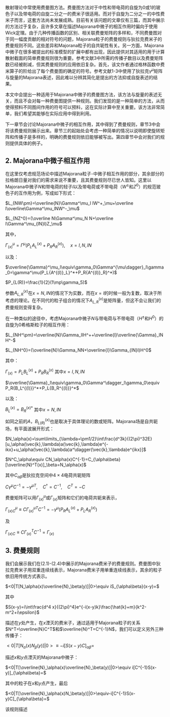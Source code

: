 散射理论中常使用费曼图方法。费曼图方法对于中性和带电荷的自旋为0或1的玻色子以及带电荷的自旋二分之一的费米子很适用。而对于自旋为二分之一的中性费米子而言，这套方法尚未发展成熟。目前有关该问题的文章仅有三篇，而其中展示的方法过于复杂，且许多文章在描述Majorana中微子的相互作用时偏向于使用Wick定理。由于几种传播函数的区别、相关联费曼矩阵的多样和，不同费曼图对于同一幅度贡献的相对符号的问题，Majorana粒子的费曼规则与狄拉克费米子的费曼规则不同。这些差异和Majorana粒子的自共轭性有关。另一方面，Majorana中微子在很多被提出的标准模型的扩展中都有出现，因此提供对其适用的用于计算散射截面的简单费曼规则很为重要。参考文献3中所需的传播子数目以及费曼矩阵数已经被削减，但其费曼规则的应用依旧复杂。首先，该文作者通过格林函数中费米算子的阶给出了每个费曼图的确定的符号。参考文献1-3中使用了狄拉克$\gamma^\mu$矩阵与旋量的Majorana表述，因此难以分辨其简化是提出的方法抑或自旋表述的结果。

本文中会提出一种适用于Majorana中微子的费曼图方法，该方法与旋量的表述无关，而且不会对每一种费曼图提供一种规则。我们发现的是一种简单的方法，从而使得预料不同图间作用的符号可以预料，这在实际计算中至关重要。该方法非常简单，我们希望其能够在实际应用中得到利用。

下一章节会讨论Majorana中微子的相互作用，其中得到了费曼规则，章节3中会将该费曼规则展示出来。章节三的起始处会考虑一种简单的情况以说明即使旋转矩阵和传播子是多样的，明确的费曼规则依旧能够被写出。第四章节中会对我们的规则提供具体的例子。

## 2. Majorana中微子相互作用

在这里仅考虑规范场论中描述Majorana粒子-中微子相互作用的部分，其余部分的拉格朗日量对我们的需求来说不重要，且其费曼规则尽已世人皆知。这里以Majorana中微子$N$和带电荷的轻子$l$以及带电荷或不带电荷（$W^\pm$和$Z^0$）的规范玻色子的互作用为例，写成如下形式：

$L_{NW\pm}=\overline{N}\Gamma^\mu_l lW^+_\mu+\overline l\overline\Gamma^\mu_lNW^-_\mu$

$L_{NZ^0}=(\overline N\Gamma^\mu_N N+\overline l\Gamma^\mu_{lN}l)Z_\mu$

其中，

$\Gamma^\mu_{(x)}=\Gamma^\mu(P_LA_L^{(x)}+P_RA_R^{(x)}),\quad x=l,N,lN$

以及：

$\overline{\Gamma}^\mu_l\equiv\gamma_0\Gamma^{\mu\dagger}_l\gamma_0=\gamma^\mu(P_L{A^{(l)}_L}^*+P_R{A^{(l)}_R}^*)$

$P_{L(R)}=\frac{1}{2}(1\mp\gamma_5)$

参数$A^{(x)}_{L,R}$在$x=N,lN$的情况下为实数，而在$x=l$的时候一般为复数，取决于所考虑的理论。在不同代的粒子组合的情况下$A^{(x)}_{L,R}$是矩阵量，但这不会让我们的费曼规则变得复杂。

在一种类似的途径中，考虑Majorana中微子$N$与带电荷与不带电荷（$H^\pm$和$H^0$）的自旋为0希格斯粒子的相互作用：

$L_{NH^\pm}=\overline{N}\Gamma_llH^++\overline{l}\overline{\Gamma}_lNH^-$

$L_{NH^0}=(\overline{N}\Gamma_NN+\overline{l}\Gamma_{lN}l)H^0$

其中：

$\Gamma_{(x)}=P_LB_L^{(x)}+P_RB_R^{(x)}$		其中$x=l,N,lN$

$\overline{\Gamma}_l\equiv\gamma_0\Gamma^\dagger_l\gamma_0\equiv P_R{B_L^{(l)}}^*+P_L{B_R^{(l)}}^*$

以及：

$B_L^{(x)}={B_R^{(x)}}^*$	其中$x=N,lN$

如同之前的$A$，$B^{(x)}_{L(R)}$也是取决于具体理论的数或矩阵。Majorana场是自共轭场，有平面波展开形式：

$N_\alpha(x)=\sum\limits_{\lambda=\pm1/2}\int\frac{d^3k}{(2\pi)^32E}[u_\alpha(\vec{k},\lambda)a(\vec{k},\lambda)e^{-ikx}+u_\alpha(\vec{k},\lambda)a^\dagger(\vec{k},\lambda)e^{ikx}]$

$N^C_\alpha\equiv  CN_\alpha(x)C^{-1}=C_{\alpha\beta}[\overline{N}^T(x)]_\beta=N_\alpha(x)$

其中$C_{\alpha\beta}$是狄拉克空间中$4\times 4$电荷共轭矩阵

$C\gamma^\mu C^{-1}=-{\gamma^\mu}^T,\quad C^\dagger=C^{-1},\quad C^T=-C$

费曼矩阵可以用$\Gamma^\mu_{(x)}$或$\Gamma_{(x)}$矩阵和它们的电荷共轭来表示，

$\Gamma^\mu_{(x)C}\equiv C{\Gamma^\mu_{(x)}}^TC^{-1}=-\gamma^\mu(P_RA_L^{(x)}+P_LA_R^{(x)})$

及

$\Gamma_{(x)C}\equiv C\Gamma^T_{(x)}C^{-1}=\Gamma_{(x)}$

## 3. 费曼规则

我们会展示我们在(2.1)-(2.4)中展示的Majorana费米子的费曼规则。费曼图中狄拉克费米子用双重连续线表示，Majorana费米子用单重连续线表示，其余的粒子依旧用传统方式表示。

$<0|T[N_\alpha(x)\overline{N}_\beta(y)]|0>\equiv iS_{\alpha\beta}(x-y)=$

其中

$S(x-y)=i\int\frac{d^4 x}{(2\pi)^4}e^{-i(x-y)k}\frac{\hat{k}+m}{k^2-m^2+i\epsilon}$

描述在$y$处产生，在$x$湮灭的费米子，通过适用于Majorana粒子的关系$N^T=\overline{N}C^T$和$\overline{N}^T=C^{-1}N$，我们可以定义另外三种传播子：

$<0|T[N_\alpha(x)N_\beta(y)]|0>\equiv-i[S(x-y)C]_{\alpha\beta}=$

描述$x$和$y$点湮灭的Majorana中微子：

$<0|T[\overline{N}_\alpha(x)\overline{N}_\beta(y)]|0>\equiv i[C^{-1}S(x-y)]_{\alpha\beta}=$

其中的粒子在$x$和$y$点产生，最后

$<0|T[\overline{N}_\alpha(x)N_\beta(y)]|0>\equiv-i[C^{-1}S(x-y)C]_{\alpha\beta}=$

该规则描述